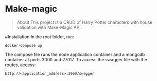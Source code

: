 # Make-magic

> About
This project is a CRUD of Harry Potter characters with house validation with Make-Magic API.

#Installation
In the root folder, run:
```shell
docker-compose up
```
The compose file runs the node application container and a mongodb container at ports 3000 and 27017. To access the swagger file with the routes, access:
```shell
http://<application_address>:3000/swagger
```
